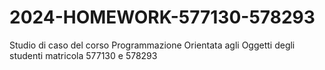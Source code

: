 # 2024-HOMEWORK-577130-578293
Studio di caso del corso Programmazione Orientata agli Oggetti degli studenti matricola 577130 e 578293
